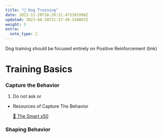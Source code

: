 ```yaml
---
title: "🌱 Dog Training"
date: 2022-11-20T16:20:21.473381996Z
updated: 2023-08-28T21:37:49.334067Z
weight: 3
extra:
  note_type: 🌱
---
```


Dog training should be focused entirely on Positive Reinforcement (link)

# Training Basics

### **Capture the Behavior**

1. Do not ask or
+ Resources of Capture The Behavior

   [🔗 The Smart x50](https://www.dogminded.training/blog/2019/8/4/the-most-important-dog-training-advice-i-ever-got)

### Shaping Behavior

